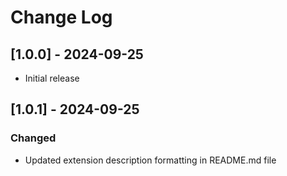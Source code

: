 # Change Log

## [1.0.0] - 2024-09-25

- Initial release

## [1.0.1] - 2024-09-25

### Changed

- Updated extension description formatting in README.md file